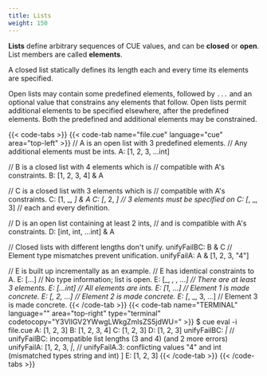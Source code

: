 ```yaml
---
title: Lists
weight: 150
---
```


**Lists** define arbitrary sequences of CUE values,
and can be **closed** or **open**.
List members are called **elements**.

A closed list statically defines its length each and every time its elements are specified.

Open lists may contain some predefined elements,
followed by `...` and an optional value that constrains any elements that follow.
Open lists permit additional elements to be specified elsewhere, after the predefined elements.
Both the predefined and additional elements may be constrained.

{{< code-tabs >}}
{{< code-tab name="file.cue" language="cue" area="top-left" >}}
// A is an open list with 3 predefined elements.
// Any additional elements must be ints.
A: [1, 2, 3, ...int]

// B is a closed list with 4 elements which is
// compatible with A's constraints.
B: [1, 2, 3, 4] & A

// C is a closed list with 3 elements which is
// compatible with A's constraints.
C: [1, _, _] & A
C: [_, 2, _] // 3 elements must be specified on
C: [_, _, 3] // each and every definition.

// D is an open list containing at least 2 ints,
// and is compatible with A's constraints.
D: [int, int, ...int] & A

// Closed lists with different lengths don't unify.
unifyFailBC: B & C
// Element type mismatches prevent unification.
unifyFailA: A & [1, 2, 3, "4"]

// E is built up incrementally as an example.
// E has identical constraints to A.
E: [...] // No type information; list is open.
E: [_, _, _, ...] // There are at least 3 elements.
E: [...int] // All elements are ints.
E: [1, ...] // Element 1 is made concrete.
E: [_, 2, ...] // Element 2 is made concrete.
E: [_, _, 3, ...] // Element 3 is made concrete.
{{< /code-tab >}}
{{< code-tab name="TERMINAL" language="" area="top-right" type="terminal" codetocopy="Y3VlIGV2YWwgLWkgZmlsZS5jdWU=" >}}
$ cue eval -i file.cue
A: [1, 2, 3]
B: [1, 2, 3, 4]
C: [1, 2, 3]
D: [1, 2, 3]
unifyFailBC: _|_ // unifyFailBC: incompatible list lengths (3 and 4) (and 2 more errors)
unifyFailA: [1, 2, 3, _|_, // unifyFailA.3: conflicting values "4" and int (mismatched types string and int)
]
E: [1, 2, 3]
{{< /code-tab >}}
{{< /code-tabs >}}

<!-- TODO: is this example worth saving?
{{< code-tabs >}}
{{< code-tab name="lists.cue" language="cue" area="top-left" >}}
import "list"

// uint8 is a predefined identifier for the bound
// >=0 & <=255, and list.Repeat(X,Y) returns a
// list containing list X repeated Y times.
IP: list.Repeat([uint8], 4)

// IPv4 private subnets, as defined in RFC1918.
rfc1918: {
	// Each member of rfc1918 is unified with
	// IP, thereby fixing its length at 4 and
	// constraining its elements to uint8.
	[_]: IP

	// We do not have to specify a value for
	// all the elements of each member - only
	// those that need to be constrained by
	// the rules of RFC1918.
	"10.0.0.0/8": [10, ...]
	"192.168.0.0/16": [192, 168, ...]
	"172.16.0.0/12": [172, >=16 & <=32, ...]
}

PrivateIP:
	rfc1918."10.0.0.0/8" |
	rfc1918."192.168.0.0/16" |
	rfc1918."172.16.0.0/12"

valid: PrivateIP
valid: [10, 2, 3, 4]

invalid: PrivateIP
invalid: [203, 0, 113, 42] // validation failure
{{< /code-tab >}}
{{< code-tab name="result.txt" language="txt" area="top-right" >}}
IP: [uint8, uint8, uint8, uint8]
rfc1918: {
    "10.0.0.0/8": [10, uint8, uint8, uint8]
    "192.168.0.0/16": [192, 168, uint8, uint8]
    "172.16.0.0/12": [172, uint & >=16 & <=32, uint8, uint8]
}
PrivateIP: [10, uint8, uint8, uint8] | [192, 168, uint8, uint8] | [172, uint & >=16 & <=32, uint8, uint8]
valid: [10, 2, 3, 4]
invalid: _|_ // invalid: 3 errors in empty disjunction: (and 3 more errors)
{{< /code-tab >}}
{{< /code-tabs >}}
-->
